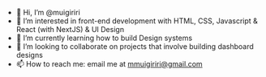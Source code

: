 - 👋 Hi, I’m @muigiriri
- 👀 I’m interested in front-end development with HTML, CSS, Javascript & React (with NextJS) & UI Design
- 🌱 I’m currently learning how to build Design systems
- 💞️ I’m looking to collaborate on projects that involve building dashboard designs
- 📫 How to reach me: email me at mmuigiriri@gmail.com

<!---
muigiriri/muigiriri is a ✨ special ✨ repository because its `README.md` (this file) appears on your GitHub profile.
You can click the Preview link to take a look at your changes.
--->
